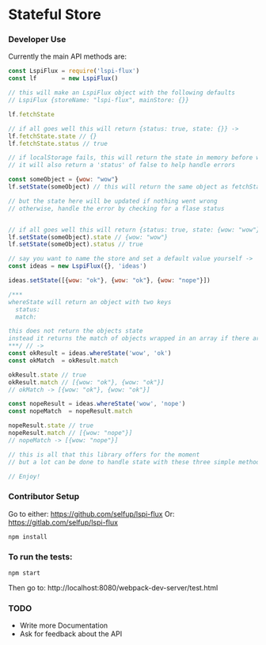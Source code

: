 # Stateful Store

### Developer Use

Currently the main API methods are:

```javascript
const LspiFlux = require('lspi-flux')
const lf       = new LspiFlux()

// this will make an LspiFlux object with the following defaults
// LspiFlux {storeName: "lspi-flux", mainStore: {}}

lf.fetchState 

// if all goes well this will return {status: true, state: {}} ->
lf.fetchState.state // {}
lf.fetchState.status // true

// if localStorage fails, this will return the state in memory before writing to localStorage
// it will also return a 'status' of false to help handle errors

const someObject = {wow: "wow"}
lf.setState(someObject) // this will return the same object as fetchState

// but the state here will be updated if nothing went wrong
// otherwise, handle the error by checking for a flase status


// if all goes well this will return {status: true, state: {wow: "wow"}} ->
lf.setState(someObject).state // {wow: "wow"}
lf.setState(someObject).status // true

// say you want to name the store and set a default value yourself ->
const ideas = new LspiFlux({}, 'ideas')

ideas.setState([{wow: "ok"}, {wow: "ok"}, {wow: "nope"}])

/***
whereState will return an object with two keys
  status:
  match:

this does not return the objects state
instead it returns the match of objects wrapped in an array if there are any
***/ // ->
const okResult = ideas.whereState('wow', 'ok')
const okMatch  = okResult.match

okResult.state // true
okResult.match // [{wow: "ok"}, {wow: "ok"}]
// okMatch -> [{wow: "ok"}, {wow: "ok"}]

const nopeResult = ideas.whereState('wow', 'nope')
const nopeMatch  = nopeResult.match

nopeResult.state // true
nopeResult.match // [{wow: "nope"}]
// nopeMatch -> [{wow: "nope"}]

// this is all that this library offers for the moment
// but a lot can be done to handle state with these three simple methods

// Enjoy!
```

### Contributor Setup

Go to either: https://github.com/selfup/lspi-flux
Or:           https://gitlab.com/selfup/lspi-flux

```
npm install
```

### To run the tests:

```
npm start
```

Then go to: http://localhost:8080/webpack-dev-server/test.html

### TODO

* Write more Documentation
* Ask for feedback about the API
